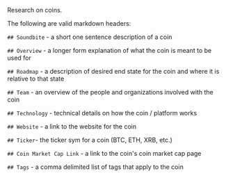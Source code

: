Research on coins. 

The following are valid markdown headers:

`## Soundbite` - a short one sentence description of a coin

`## Overview` - a longer form explanation of what the coin is meant to be used for

`## Roadmap` - a description of desired end state for the coin and where it is relative to that state

`## Team` - an overview of the people and organizations involved with the coin

`## Technology` - technical details on how the coin / platform works

`## Website` - a link to the website for the coin

`## Ticker`- the ticker sym for a coin (BTC, ETH, XRB, etc.)

`## Coin Market Cap Link` - a link to the coin's coin market cap page

`## Tags` - a comma delimited list of tags that apply to the coin

